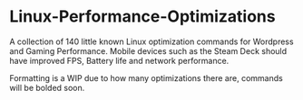 # Linux-Performance-Optimizations

A collection of 140 little known Linux optimization commands for Wordpress and Gaming Performance. Mobile devices such as the Steam Deck should have improved FPS, Battery life and network performance.

Formatting is a WIP due to how many optimizations there are, commands will be bolded soon.
